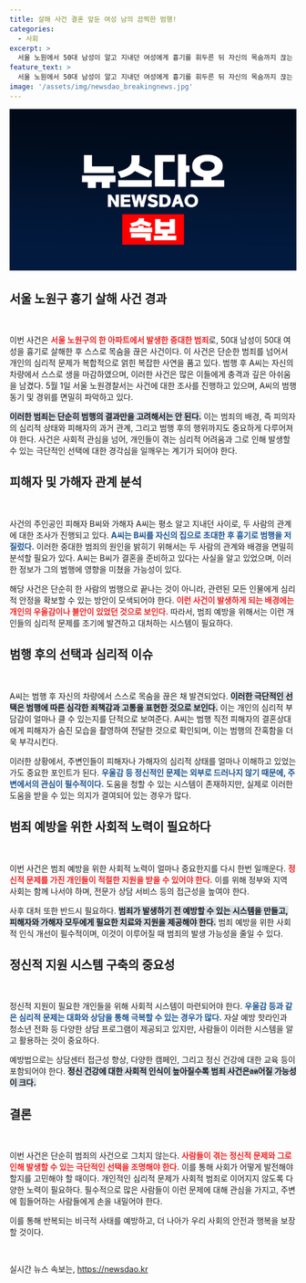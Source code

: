 ```yaml
---
title: 살해 사건 결혼 앞둔 여성 남의 끔찍한 범행!
categories:
  - 사회
excerpt: >
  서울 노원에서 50대 남성이 알고 지내던 여성에게 흉기를 휘두른 뒤 자신의 목숨까지 끊는 끔찍한 사건이 발생했습니다. 피해자는 결혼을 앞두고 있었으며, 사건의 전말에 대한 경찰 조사가 진행 중입니다.
feature_text: >
  서울 노원에서 50대 남성이 알고 지내던 여성에게 흉기를 휘두른 뒤 자신의 목숨까지 끊는 끔찍한 사건이 발생했습니다. 피해자는 결혼을 앞두고 있었으며, 사건의 전말에 대한 경찰 조사가 진행 중입니다.
image: '/assets/img/newsdao_breakingnews.jpg'
---
```


<p><img src="/assets/img/newsdao_breakingnews.jpg" alt="koreaapp 속보" /></p>

<h2 data-ke-size="size26">서울 노원구 흉기 살해 사건 경과</h2>

<p data-ke-size="size16">&nbsp;</p>

<p>이번 사건은 <b><span style="color: #ee2323;">서울 노원구의 한 아파트에서 발생한 중대한 범죄</span></b>로, 50대 남성이 50대 여성을 흉기로 살해한 후 스스로 목숨을 끊은 사건이다. 이 사건은 단순한 범죄를 넘어서 개인의 심리적 문제가 복합적으로 얽힌 복잡한 사연을 품고 있다. 범행 후 A씨는 자신의 차량에서 스스로 생을 마감하였으며, 이러한 사건은 많은 이들에게 충격과 깊은 아쉬움을 남겼다. 5월 1일 서울 노원경찰서는 사건에 대한 조사를 진행하고 있으며, A씨의 범행 동기 및 경위를 면밀히 파악하고 있다. </p>

<p><b><span style="background-color: #21538527;">이러한 범죄는 단순히 범행의 결과만을 고려해서는 안 된다.</span></b> 이는 범죄의 배경, 즉 피의자의 심리적 상태와 피해자의 과거 관계, 그리고 범행 후의 행위까지도 중요하게 다루어져야 한다.  사건은 사회적 관심을 넘어, 개인들이 겪는 심리적 어려움과 그로 인해 발생할 수 있는 극단적인 선택에 대한 경각심을 일깨우는 계기가 되어야 한다.</p>

<h2 data-ke-size="size26">피해자 및 가해자 관계 분석</h2>

<p data-ke-size="size16">&nbsp;</p>

<p>사건의 주인공인 피해자 B씨와 가해자 A씨는 평소 알고 지내던 사이로, 두 사람의 관계에 대한 조사가 진행되고 있다. <b><span style="color: #1a5490;">A씨는 B씨를 자신의 집으로 초대한 후 흉기로 범행을 저질렀다.</span></b> 이러한 중대한 범죄의 원인을 밝히기 위해서는 두 사람의 관계와 배경을 면밀히 분석할 필요가 있다.  A씨는 B씨가 결혼을 준비하고 있다는 사실을 알고 있었으며, 이러한 정보가 그의 범행에 영향을 미쳤을 가능성이 있다.</p>

<p>해당 사건은 단순히 한 사람의 범행으로 끝나는 것이 아니라, 관련된 모든 인물에게 심리적 안정을 확보할 수 있는 방안이 모색되어야 한다. <b><span style="color: #ee2323;">이런 사건이 발생하게 되는 배경에는 개인의 우울감이나 불안이 있었던 것으로 보인다.</span></b> 따라서, 범죄 예방을 위해서는 이런 개인들의 심리적 문제를 조기에 발견하고 대처하는 시스템이 필요하다.</p>

<h2 data-ke-size="size26">범행 후의 선택과 심리적 이슈</h2>

<p data-ke-size="size16">&nbsp;</p>

<p>A씨는 범행 후 자신의 차량에서 스스로 목숨을 끊은 채 발견되었다. <b><span style="background-color: #21538527;">이러한 극단적인 선택은 범행에 따른 심각한 죄책감과 고통을 표현한 것으로 보인다.</span></b> 이는 개인의 심리적 부담감이 얼마나 클 수 있는지를 단적으로 보여준다. A씨는 범행 직전 피해자의 결혼상대에게 피해자가 숨진 모습을 촬영하여 전달한 것으로 확인되며, 이는 범행의 잔혹함을 더욱 부각시킨다.</p>

<p>이러한 상황에서, 주변인들이 피해자나 가해자의 심리적 상태를 얼마나 이해하고 있었는가도 중요한 포인트가 된다. <b><span style="color: #1a5490;">우울감 등 정신적인 문제는 외부로 드러나지 않기 때문에, 주변에서의 관심이 필수적이다.</span></b> 도움을 청할 수 있는 시스템이 존재하지만, 실제로 이러한 도움을 받을 수 있는 의지가 결여되어 있는 경우가 많다.</p>

<h2 data-ke-size="size26">범죄 예방을 위한 사회적 노력이 필요하다</h2>

<p data-ke-size="size16">&nbsp;</p>

<p>이번 사건은 범죄 예방을 위한 사회적 노력이 얼마나 중요한지를 다시 한번 일깨운다. <b><span style="color: #ee2323;">정신적 문제를 가진 개인들이 적절한 지원을 받을 수 있어야 한다.</span></b> 이를 위해 정부와 지역 사회는 함께 나서야 하며, 전문가 상담 서비스 등의 접근성을 높여야 한다. </p>

<p>사후 대처 또한 반드시 필요하다. <b><span style="background-color: #21538527;">범죄가 발생하기 전 예방할 수 있는 시스템을 만들고, 피해자와 가해자 모두에게 필요한 치료와 지원을 제공해야 한다.</span></b> 범죄 예방을 위한 사회적 인식 개선이 필수적이며, 이것이 이루어질 때 범죄의 발생 가능성을 줄일 수 있다. </p>

<h2 data-ke-size="size26">정신적 지원 시스템 구축의 중요성</h2>

<p data-ke-size="size16">&nbsp;</p>

<p>정신적 지원이 필요한 개인들을 위해 사회적 시스템이 마련되어야 한다. <b><span style="color: #1a5490;">우울감 등과 같은 심리적 문제는 대화와 상담을 통해 극복할 수 있는 경우가 많다.</span></b> 자살 예방 핫라인과 청소년 전화 등 다양한 상담 프로그램이 제공되고 있지만, 사람들이 이러한 시스템을 알고 활용하는 것이 중요하다. </p>

<p>예방법으로는 상담센터 접근성 향상, 다양한 캠페인, 그리고 정신 건강에 대한 교육 등이 포함되어야 한다. <b><span style="background-color: #21538527;">정신 건강에 대한 사회적 인식이 높아질수록 범죄 사건은ลด어질 가능성이 크다.</span></b>   </p>

<h2 data-ke-size="size26">결론</h2>

<p data-ke-size="size16">&nbsp;</p>

<p>이번 사건은 단순히 범죄의 사건으로 그치지 않는다. <b><span style="color: #ee2323;">사람들이 겪는 정신적 문제와 그로 인해 발생할 수 있는 극단적인 선택을 조명해야 한다.</span></b> 이를 통해 사회가 어떻게 발전해야 할지를 고민해야 할 때이다. 개인적인 심리적 문제가 사회적 범죄로 이어지지 않도록 다양한 노력이 필요하다.  필수적으로 많은 사람들이 이런 문제에 대해 관심을 가지고, 주변에 힘들어하는 사람들에게 손을 내밀어야 한다. </p>

<p>이를 통해 반복되는 비극적 사태를 예방하고, 더 나아가 우리 사회의 안전과 행복을 보장할 것이다. <p data-ke-size="size16">&nbsp;</p></p>
실시간 뉴스 속보는, <a href="https://newsdao.kr" rel="dofollow">https://newsdao.kr</a>


